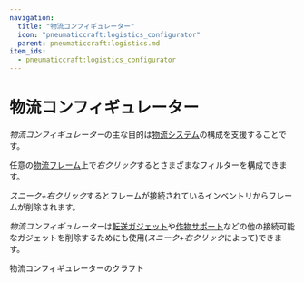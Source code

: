 ```yaml
---
navigation:
  title: "物流コンフィギュレーター"
  icon: "pneumaticcraft:logistics_configurator"
  parent: pneumaticcraft:logistics.md
item_ids:
  - pneumaticcraft:logistics_configurator
---
```


# 物流コンフィギュレーター

*物流コンフィギュレーター*の主な目的は[物流システム](./overview.md)の構成を支援することです。

任意の[物流フレーム](./frames.md)上で*右クリック*するとさまざまなフィルターを構成できます。

*スニーク+右クリック*するとフレームが接続されているインベントリからフレームが削除されます。

<ItemImage id="pneumaticcraft:logistics_configurator" />

*物流コンフィギュレーター*は[転送ガジェット](../transfer_gadget.md)や[作物サポート](../crop_support.md)などの他の接続可能なガジェットを削除するためにも使用(*スニーク+右クリック*によって)できます。

物流コンフィギュレーターのクラフト

<Recipe id="pneumaticcraft:logistics_configurator" />


